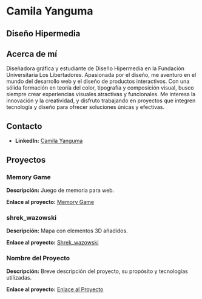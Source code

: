 # Camila Yanguma
## Diseño Hipermedia

## Acerca de mí
Diseñadora gráfica y estudiante de Diseño Hipermedia en la Fundación Universitaria Los Libertadores. Apasionada por el diseño, me aventuro en el mundo del desarrollo web y el diseño de productos interactivos. Con una sólida formación en teoría del color, tipografía y composición visual, busco siempre crear experiencias visuales atractivas y funcionales. Me interesa la innovación y la creatividad, y disfruto trabajando en proyectos que integren tecnología y diseño para ofrecer soluciones únicas y efectivas.

## Contacto
- **LinkedIn:** [Camila Yanguma](www.linkedin.com/in/camila-yanguma-3ab482230)


## Proyectos
### Memory Game
**Descripción:**
Juego de memoria para web.

**Enlace al proyecto:** [Memory Game](https://cayanguma.github.io/Memory-Game/)

### shrek_wazowski 
**Descripción:**
Mapa con elementos 3D añadidos.


**Enlace al proyecto:** [Shrek_wazowski](https://codepen.io/cayanguma/pen/wvbzmYx)

### Nombre del Proyecto
**Descripción:**
Breve descripción del proyecto, su propósito y tecnologías utilizadas.

**Enlace al proyecto:** [Enlace al Proyecto](https://enlace-al-proyecto.com)

